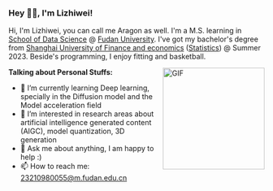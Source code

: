 ### Hey 👋🏽, I'm Lizhiwei!

Hi, I'm Lizhiwei, you can call me Aragon as well. I'm a M.S. learning in [School of Data Science](https://sds.fudan.edu.cn/) @ [Fudan University](https://www.fudan.edu.cn/). I've got my bachelor's degree from [Shanghai University of Finance and economics](https://www.sufe.edu.cn/) ([Statistics](https://ssm.sufe.edu.cn/)) @ Summer 2023. Beside's programming, I enjoy fitting and basketball. 

<img align="right" alt="GIF" src="https://media.giphy.com/media/v1.Y2lkPTc5MGI3NjExNTlsMnlyaWt1eGFrdGR2eXV0ZDVjNWxqczVpMHBhdmxrdHVzd2JyOCZlcD12MV9pbnRlcm5hbF9naWZfYnlfaWQmY3Q9Zw/xTiTnlvzGSiCGLrLVu/giphy.gif" width="200" height="200" />

**Talking about Personal Stuffs:**

- 🌱 I’m currently learning Deep learning, specially in the Diffusion model and the Model acceleration field
- 👀 I’m interested in research areas about artificial intelligence generated content (AIGC), model quantization, 3D generation
- 💬 Ask me about anything, I am happy to help :)
- 📫 How to reach me: 23210980055@m.fudan.edu.cn
